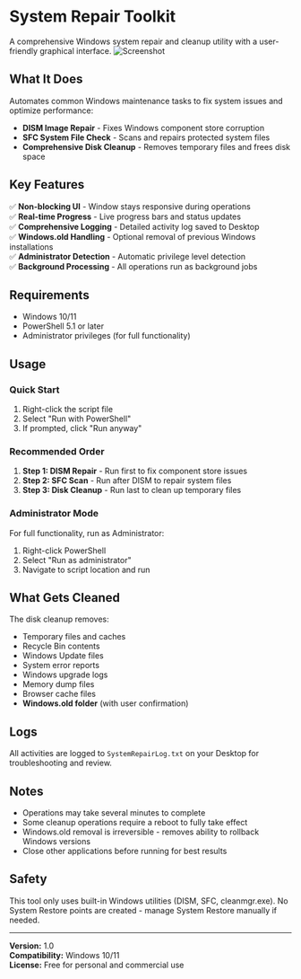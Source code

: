 # System Repair Toolkit

A comprehensive Windows system repair and cleanup utility with a user-friendly graphical interface.
![Screenshot](https://github.com/user-attachments/assets/4b4009bc-0918-47a3-96f7-6998a0326895)

## What It Does

Automates common Windows maintenance tasks to fix system issues and optimize performance:

- **DISM Image Repair** - Fixes Windows component store corruption
- **SFC System File Check** - Scans and repairs protected system files  
- **Comprehensive Disk Cleanup** - Removes temporary files and frees disk space

## Key Features

✅ **Non-blocking UI** - Window stays responsive during operations  
✅ **Real-time Progress** - Live progress bars and status updates  
✅ **Comprehensive Logging** - Detailed activity log saved to Desktop  
✅ **Windows.old Handling** - Optional removal of previous Windows installations  
✅ **Administrator Detection** - Automatic privilege level detection  
✅ **Background Processing** - All operations run as background jobs  

## Requirements

- Windows 10/11
- PowerShell 5.1 or later
- Administrator privileges (for full functionality)

## Usage

### Quick Start
1. Right-click the script file
2. Select "Run with PowerShell" 
3. If prompted, click "Run anyway"

### Recommended Order
1. **Step 1: DISM Repair** - Run first to fix component store issues
2. **Step 2: SFC Scan** - Run after DISM to repair system files
3. **Step 3: Disk Cleanup** - Run last to clean up temporary files

### Administrator Mode
For full functionality, run as Administrator:
1. Right-click PowerShell
2. Select "Run as administrator"
3. Navigate to script location and run

## What Gets Cleaned

The disk cleanup removes:
- Temporary files and caches
- Recycle Bin contents
- Windows Update files
- System error reports
- Windows upgrade logs
- Memory dump files
- Browser cache files
- **Windows.old folder** (with user confirmation)

## Logs

All activities are logged to `SystemRepairLog.txt` on your Desktop for troubleshooting and review.

## Notes

- Operations may take several minutes to complete
- Some cleanup operations require a reboot to fully take effect
- Windows.old removal is irreversible - removes ability to rollback Windows versions
- Close other applications before running for best results

## Safety

This tool only uses built-in Windows utilities (DISM, SFC, cleanmgr.exe). No System Restore points are created - manage System Restore manually if needed.

---

**Version:** 1.0  
**Compatibility:** Windows 10/11  
**License:** Free for personal and commercial use
